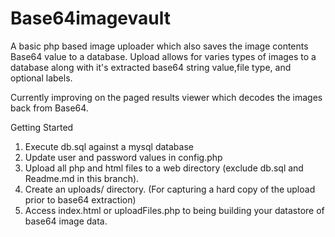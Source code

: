# Base64imagevault
A basic php based image uploader which also saves the image contents Base64 value to a database.  Upload allows for varies types of images to a database along with it's extracted base64 string value,file type, and optional labels. 

Currently improving on the paged results viewer which decodes the images back from Base64.

Getting Started

1. Execute db.sql against a mysql database
2. Update user and password values in config.php
3. Upload all php and html files to a web directory (exclude db.sql and Readme.md in this branch).
4. Create an uploads/ directory. (For capturing a hard copy of the upload prior to base64 extraction)
5. Access index.html or uploadFiles.php to being building your datastore of base64 image data.

